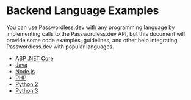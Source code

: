 # Backend Language Examples

You can use Passwordless.dev with any programming language by implementing calls to the Passwordless.dev API, but this document will provide some code examples, guidelines, and other help integrating Passwordless.dev with popular languages.

- [ASP .NET Core](dotnet.md) <Badge text="example" type="warning" />
- [Java](java.md)
- [Node.js](nodejs.md) <Badge text="example" type="warning" />
- [PHP](php.md)
- [Python 2](python2.md)
- [Python 3](python3.md) <Badge text="example" type="warning" />
